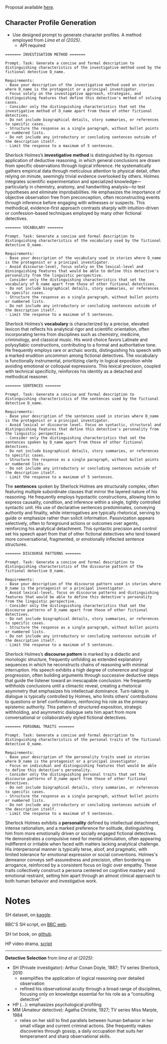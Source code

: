 
Proposal available [here]().

## Character Profile Generation 

- Use designed prompt to generate character profiles. A method employed from *Lima et al (2025)*.
    - API required
```
======= INVESTIGATION METHOD =======

Prompt. Task: Generate a concise and formal description to distinguishing characteristics of the investigative method used by the fictional detective D_name.

Requirements:
- Base your description of the investigative method used on stories where D_name is the protagonist or a principal investigator.
- Focus solely on the investigative approach, strategies, and distinguishing features that define this detective's method of solving cases.
- Consider only the distinguishing characteristics that set the investigative method of D_name apart from those of other fictional detectives.
- Do not include biographical details, story summaries, or references to specific cases.
- Structure the response as a single paragraph, without bullet points or numbered lists.
- Do not include any introductory or concluding sentences outside of the description itself.
- Limit the response to a maximum of 5 sentences.
```
Sherlock Holmes’s **investigative method** is distinguished by its rigorous application of deductive reasoning, in which general conclusions are drawn from specific observations through logical inference. He systematically gathers empirical data through meticulous attention to physical detail, often relying on minute, seemingly trivial evidence overlooked by others. Holmes integrates scientific experimentation and specialized knowledge—particularly in chemistry, anatomy, and handwriting analysis—to test hypotheses and eliminate improbabilities. He emphasizes the importance of objective observation free from preconception, often reconstructing events through inference before engaging with witnesses or suspects. This methodical, evidence-first approach contrasts sharply with intuition-driven or confession-based techniques employed by many other fictional detectives.
```
======= VOCABULARY ======= 

Prompt. Task: Generate a concise and formal description to distinguishing characteristics of the vocabulary used by the fictional detective D_name.

Requirements:
- Base your description of the vocabulary used in stories where D_name is the protagonist or a principal investigator.
- Avoid discourse-level, focus solely on the lexical-level and dinsinguishing features that would be able to define this detective's personality from the linguistic perspective.
- Consider only the distinguishing characteristics that set the vocabulary of D_name apart from those of other fictional detectives.
- Do not include biographical details, story summaries, or references to specific cases.
- Structure the response as a single paragraph, without bullet points or numbered lists.
- Do not include any introductory or concluding sentences outside of the description itself.
- Limit the response to a maximum of 5 sentences.
```

Sherlock Holmes’s **vocabulary** is characterized by a precise, elevated lexicon that reflects his analytical rigor and scientific orientation, often incorporating terms from disciplines such as chemistry, medicine, criminology, and classical music. His word choice favors Latinate and polysyllabic constructions, contributing to a formal and authoritative tone. He frequently employs rare or archaic words, distinguishing his speech with a marked erudition uncommon among fictional detectives. The vocabulary is functionally instrumental, prioritizing clarity in logical exposition while avoiding emotional or colloquial expressions. This lexical precision, coupled with technical specificity, reinforces his identity as a detached and methodical reasoner.

```
======= SENTENCES ======= 

Prompt. Task: Generate a concise and formal description to distinguishing characteristics of the sentences used by the fictional detective D_name.

Requirements:
- Base your description of the sentences used in stories where D_name is the protagonist or a principal investigator.
- Avoid lexical or discourse level. Focus on syntactic, structural and distinguishing features that define this detective's personality from the linguistic perspective.
- Consider only the distinguishing characteristics that set the sentences spoken by D_name apart from those of other fictional detectives.
- Do not include biographical details, story summaries, or references to specific cases.
- Structure the response as a single paragraph, without bullet points or numbered lists.
- Do not include any introductory or concluding sentences outside of the description itself.
- Limit the response to a maximum of 5 sentences.

```

The **sentences** spoken by Sherlock Holmes are structurally complex, often featuring multiple subordinate clauses that mirror the layered nature of his reasoning. He frequently employs hypotactic constructions, allowing him to express causality, condition, and inference within a single, tightly controlled syntactic unit. His use of declarative sentences predominates, conveying authority and finality, while interrogatives are typically rhetorical, serving to guide or emphasize rather than solicit information. Passivization appears selectively, often to foreground actions or outcomes over agents, reinforcing his analytical detachment. This syntactic precision and control set his speech apart from that of other fictional detectives who tend toward more conversational, fragmented, or emotionally inflected sentence structures.

```
======= DISCOURSE PATTERNS ======= 

Prompt. Task: Generate a concise and formal description to distinguishing characteristics of the discourse pattern of the fictional detective D_name.

Requirements:
- Base your description of the discourse pattern used in stories where D_name is the protagonist or a principal investigator.
- Avoid lexical-level, focus on discourse patterns and distinguishing features that would be able to define this detective's personality from the linguistic perspective.
- Consider only the distinguishing characteristics that set the discourse patterns of D_name apart from those of other fictional detectives.
- Do not include biographical details, story summaries, or references to specific cases.
- Structure the response as a single paragraph, without bullet points or numbered lists.
- Do not include any introductory or concluding sentences outside of the description itself.
- Limit the response to a maximum of 5 sentences.
```

Sherlock Holmes’s **discourse pattern** is marked by a didactic and monologic structure, frequently unfolding as extended explanatory sequences in which he reconstructs chains of reasoning with minimal interruption. His speech exhibits a high degree of coherence and logical progression, often building arguments through successive deductive steps that guide the listener toward an inescapable conclusion. He frequently withholds conclusions until a climactic reveal, creating a rhetorical asymmetry that emphasizes his intellectual dominance. Turn-taking in dialogue is typically controlled by Holmes, who limits others’ contributions to questions or brief confirmations, reinforcing his role as the primary epistemic authority. This pattern of structured exposition, strategic withholding, and asymmetric dialogue sets him apart from more conversational or collaboratively styled fictional detectives.

```
======= PERSONAL TRAITS ======= 

Prompt. Task: Generate a concise and formal description to distinguishing characteristics of the personal traits of the fictional detective D_name.

Requirements:
- Base your description of the personality traits used in stories where D_name is the protagonist or a principal investigator.
- Focus on individual and distinguishing features that would be able to define this detective's personality.
- Consider only the distinguishing personal traits that set the discourse patterns of D_name apart from those of other fictional detectives.
- Do not include biographical details, story summaries, or references to specific cases.
- Structure the response as a single paragraph, without bullet points or numbered lists.
- Do not include any introductory or concluding sentences outside of the description itself.
- Limit the response to a maximum of 5 sentences.
```

Sherlock Holmes exhibits a **personality** defined by intellectual detachment, intense rationalism, and a marked preference for solitude, distinguishing him from more emotionally driven or socially engaged fictional detectives. He demonstrates a compulsive need for mental stimulation, often appearing indifferent or irritable when faced with matters lacking analytical challenge. His interpersonal manner is typically terse, aloof, and pragmatic, with limited tolerance for emotional expression or social conventions. Holmes's demeanor conveys self-assuredness and precision, often bordering on arrogance, reinforced by a consistent focus on logic over empathy. These traits collectively construct a persona centered on cognitive mastery and emotional restraint, setting him apart through an almost clinical approach to both human behavior and investigative work.

# Notes

SH dataset, on [kaggle](https://www.kaggle.com/datasets/bharatkumar0925/sherlock-holmes-collection).

BBC'S SH script, on [BBC web](https://www.bbc.co.uk/writers/scripts/tv-drama/sherlock/).

SH txt book, on [github](https://github.com/lucko515/rnn-sherlock-holmes-book/blob/master/datasets/holmes.txt).

HP video drama, [script](https://www.otrr.org/FILES/Scripts_pdf/Hercule%20Poirot/Hercule%20Poirot%2045-02-22%20Case%20of%20Careless%20Client.pdf)

---
**Detective Selection** from *lima et al (2025)*:
- SH (Private investigator): Arthur Conan Doyle, 1887; TV series Sherlock, 2010
    - exemplifies the application of logical reasoning over detailed observation 
    - refined his observational acuity through a broad range of disciplines, focusing only on knowledge essential for his role as a “consulting detective” 
- HP (...): emphasizes psychological profiling
- MM (Amateur detective): Agatha Christie, 1927; TV series Miss Marple, 1984
    - relies on her skill to find parallels between human behavior in her small village and current criminal actions. She frequently makes discoveries through gossip, a daily occupation that suits her temperament and sharp observational skills.